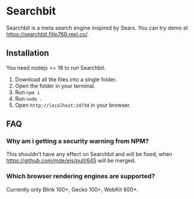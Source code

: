 # Searchbit
Searchbit is a meta search engine inspired by Searx. You can try demo at https://searchbit.filip769.repl.co/.

## Installation
You need nodejs >= 18 to run Searchbit.

1) Download all the files into a single folder.
2) Open the folder in your terminal.
3) Run `npm i`
4) Run `node .`
5) Open `http://localhost:14734` in your browser.

## FAQ

### Why am i getting a security warning from NPM?
This shouldn't have any effect on Searchbit and will be fixed, when https://github.com/mde/ejs/pull/645 will be merged.

### Which browser rendering engines are supported?
Currently only Blink 100+, Gecko 100+, WebKit 600+.